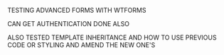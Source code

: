 TESTING ADVANCED FORMS WITH WTFORMS

CAN GET AUTHENTICATION DONE ALSO


ALSO TESTED TEMPLATE INHERITANCE AND HOW TO USE PREVIOUS CODE OR STYLING AND AMEND THE NEW ONE'S